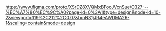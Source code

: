 https://www.figma.com/proto/XSrDZ8XVQMxBFocJVcnSue/0327---%EC%A7%80%EC%9C%A0?page-id=0%3A1&type=design&node-id=10-2&viewport=119%2C212%2C0.07&t=nN31jJR4eAWDMA26-1&scaling=contain&mode=design